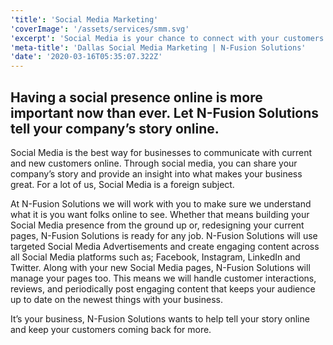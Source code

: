 ```yaml
---
'title': 'Social Media Marketing'
'coverImage': '/assets/services/smm.svg'
'excerpt': 'Social Media is your chance to connect with your customers across multiple channels. Are you actively posting or interacting with your customers? See how N-Fusion Solutions can help'
'meta-title': 'Dallas Social Media Marketing | N-Fusion Solutions'
'date': '2020-03-16T05:35:07.322Z'
---
```


## Having a social presence online is more important now than ever. Let N-Fusion Solutions tell your company’s story online.

Social Media is the best way for businesses to communicate with current and new customers online. Through social media, you can share your company’s story and provide an insight into what makes your business great. For a lot of us, Social Media is a foreign subject. 

At N-Fusion Solutions we will work with you to make sure we understand what it is you want folks online to see. Whether that means building your Social Media presence from the ground up or, redesigning your current pages, N-Fusion Solutions is ready for any job. N-Fusion Solutions will use targeted Social Media Advertisements and create engaging content across all Social Media platforms such as; Facebook, Instagram, LinkedIn and Twitter. Along with your new Social Media pages, N-Fusion Solutions will manage your pages too. This means we will handle customer interactions, reviews, and periodically post engaging content that keeps your audience up to date on the newest things with your business. 

It’s your business, N-Fusion Solutions wants to help tell your story online and keep your customers coming back for more.
